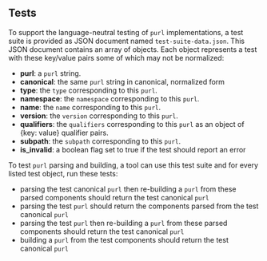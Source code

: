 ## Tests

To support the language-neutral testing of ``purl`` implementations, a test suite
is provided as JSON document named ``test-suite-data.json``. This JSON document
contains an array of objects. Each object represents a test with these key/value
pairs some of which may not be normalized:

- **purl**: a ``purl`` string.
- **canonical**: the same ``purl`` string in canonical, normalized form
- **type**: the ``type`` corresponding to this ``purl``.
- **namespace**: the ``namespace`` corresponding to this ``purl``.
- **name**: the ``name`` corresponding to this ``purl``.
- **version**: the ``version`` corresponding to this ``purl``.
- **qualifiers**: the ``qualifiers`` corresponding to this ``purl`` as an object of
  {key: value} qualifier pairs.
- **subpath**: the ``subpath`` corresponding to this ``purl``.
- **is_invalid**: a boolean flag set to true if the test should report an
  error

To test ``purl`` parsing and building, a tool can use this test suite and for
every listed test object, run these tests:

- parsing the test canonical ``purl`` then re-building a ``purl`` from these parsed
  components should return the test canonical ``purl``
- parsing the test ``purl`` should return the components parsed from the test
  canonical ``purl``
- parsing the test ``purl`` then re-building a ``purl`` from these parsed components
  should return the test canonical ``purl``
- building a ``purl`` from the test components should return the test canonical ``purl``
